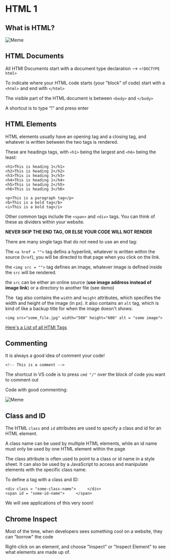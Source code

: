 # HTML 1


## What is HTML?

![Meme](https://i.imgflip.com/49j42o.jpg)

## HTML Documents

All HTMl Documents start with a document type declaration --> `<!DOCTYPE html>`

To indicate where your HTML code starts (your "block" of code) start with a `<html>` and end with `</html>`

The visible part of the HTML document is between  `<body>` and `</body>`

A shortcut is to type "!" and press enter

## HTML Elements

HTML elements usually have an opening tag and a closing tag, and whatever is written between the two tags is rendered. 

These are headings tags, with `<h1>` being the largest and `<h6>` being the least:

```
<h1>This is heading 1</h1>
<h2>This is heading 2</h2>
<h3>This is heading 3</h3>
<h4>This is heading 1</h4>
<h5>This is heading 2</h5>
<h6>This is heading 3</h6>

<p>This is a paragraph tag</p>
<b>This is a bold tag</b>
<i>This is a bold tag</i>

```

Other common tags include the `<span>` and `<div>` tags. You can think of these as dividers within your website. 

**NEVER SKIP THE END TAG, OR ELSE YOUR CODE WILL NOT RENDER**

There are many single tags that do not need to use an end tag:

The `<a href = "">` tag defins a hyperlink, whatever is written within the source (`href`), you will be directed to that page when you click on the link.

the `<img src = "">` tag defines an image, whatever image is defined inside the `src` will be rendered.

the `src` can be either an online source (**use image address instead of image link**) or a directory to another file (see demo)

The <img> tag also contains the `width` and `height` attributes, which specifies the width and height of the image (in px). it also contains an `alt` tag, which is kind of like a backup title for when the image doesn't shows:

`<img src="some_file.jpg" width="500" height="600" alt = "some image">`

[Here's a List of all HTMl Tags](https://www.w3schools.com/tags/default.asp)

## Commenting

It is always a good idea of comment your code!

`<!-- This is a comment -->`

The shortcut in VS code is to press `cmd "/"` over the block of code you want to comment out

Code with good commenting:

![Meme](https://wompampsupport.azureedge.net/fetchimage?siteId=7575&v=2&jpgQuality=100&width=700&url=https%3A%2F%2Fi.kym-cdn.com%2Fentries%2Ficons%2Fmobile%2F000%2F019%2F698%2F8RKAP94.jpg)

## Class and ID

The HTML `class`  and `id` attributes are used to specify a class and id for an HTML element.

A class name can be used by multiple HTML elements, while an id name must only be used by one HTML element within the page

The class attribute is often used to point to a class or id name in a style sheet. It can also be used by a JavaScript to access and manipulate elements with the specific class name.

To define a tag with a class and ID:

```
<div class = "some-class-name">     </div>
<span id = "some-id-name">     </span>

```

We will see applications of this very soon!

## Chrome Inspect

Most of the time, when developers sees something cool on a website, they can "borrow" the code

Right-click on an element, and choose "Inspect" or "Inspect Element" to see what elements are made up of.
